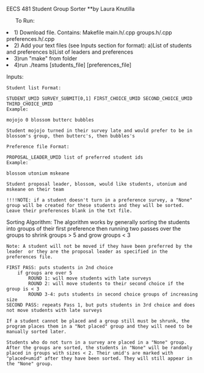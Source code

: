 EECS 481 Student Group Sorter
**by Laura Knutilla

<ul>To Run:</ul>
    <li>1) Download file. Contains:
        Makefile
        main.h/.cpp
        groups.h/.cpp
        preferences.h/.cpp</li>
    <li>2) Add your text files (see Inputs section for format):
        a)List of students and preferences
        b)List of leaders and preferences</li>
    <li>3)run "make" from folder</li>
    <li>4)run ./teams [students_file] [preferences_file]</li>

Inputs:

    Student list Format:

    STUDENT_UMID SURVEY_SUBMIT[0,1] FIRST_CHOICE_UMID SECOND_CHOICE_UMID THIRD_CHOICE_UMID  
    Example:

    mojojo 0 blossom butterc bubbles 

    Student mojojo turned in their survey late and would prefer to be in blossom's group, then butterc's, then bubbles's

    Preference file Format:

    PROPOSAL_LEADER_UMID list of preferred student ids
    Example:

    blossom utonium mskeane 

    Student proposal leader, blossom, would like students, utonium and mskeane on their team

    !!!!NOTE: if a student doesn't turn in a preference survey, a "None" group will be created for these students and they will be sorted. Leave their preferences blank in the txt file. 

Sorting Algorithm:
    The algorithm works by generally sorting the students into groups of their first preference then 
    running two passes over the groups to shrink groups > 5 and grow groups < 3

    Note: A student will not be moved if they have been preferred by the leader  or they are the proposal leader as specified in the preferences file.

    FIRST PASS: puts students in 2nd choice
        if groups are over 5
            ROUND 1: will move students with late surveys
            ROUND 2: will move students to their second choice if the group is < 3
            ROUND 3-4: puts students in second choice groups of increasing size
    SECOND PASS: repeats Pass 1, but puts students in 3rd choice and does not move students with late surveys

    If a student cannot be placed and a group still must be shrunk, the program places them in a "Not placed" group and they will need to be manually sorted later.

    Students who do not turn in a survey are placed in a "None" group. After the groups are sorted, the students in "None" will be randomly placed in groups with sizes < 2. Their umid's are marked with "placed+umid" after they have been sorted. They will still appear in the "None" group.

    
